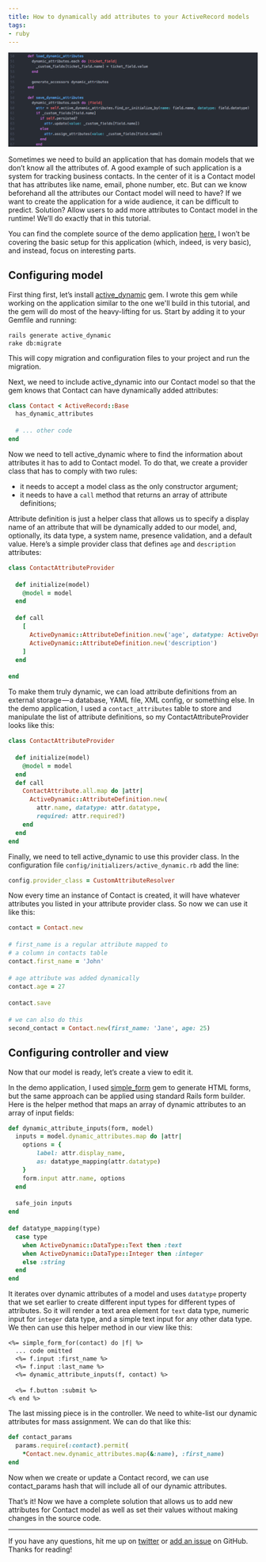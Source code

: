 ```yaml
---
title: How to dynamically add attributes to your ActiveRecord models
tags:
- ruby
---
```


![](<../images/dynamic-attributes.png>)

Sometimes we need to build an application that has domain models that we don’t know all the attributes of. A good example of such application is a system for tracking business contacts. In the center of it is a Contact model that has attributes like name, email, phone number, etc. But can we know beforehand all the attributes our Contact model will need to have?  If we want to create the application for a wide audience, it can be difficult to predict. Solution? Allow users to add more attributes to Contact model in the runtime! We’ll do exactly that in this tutorial.

You can find the complete source of the demo application [here.](https://github.com/koss-lebedev/active_dynamic_demo) I won’t be covering the basic setup for this application (which, indeed, is very basic), and instead, focus on interesting parts.

Configuring model
-----------------

First thing first, let’s install [active_dynamic](https://github.com/koss-lebedev/active_dynamic) gem. I wrote this gem while working on the application similar to the one we'll build in this tutorial, and the gem will do most of the heavy-lifting for us. Start by adding it to your Gemfile and running:

```shell
rails generate active_dynamic
rake db:migrate
```

This will copy migration and configuration files to your project and run the migration.

Next, we need to include active_dynamic into our Contact model so that the gem knows that Contact can have dynamically added attributes:

```ruby
class Contact < ActiveRecord::Base
  has_dynamic_attributes

  # ... other code
end
```

Now we need to tell active_dynamic where to find the information about attributes it has to add to Contact model. To do that, we create a provider class that has to comply with two rules:

- it needs to accept a model class as the only constructor argument;
- it needs to have a `call` method that returns an array of attribute definitions;

Attribute definition is just a helper class that allows us to specify a display name of an attribute that will be dynamically added to our model, and, optionally, its data type, a system name, presence validation, and a default value. Here’s a simple provider class that defines `age` and `description` attributes:

```ruby
class ContactAttributeProvider

  def initialize(model)
    @model = model
  end

  def call
    [
      ActiveDynamic::AttributeDefinition.new('age', datatype: ActiveDynamic::DataType::Integer, default_value: 18),
      ActiveDynamic::AttributeDefinition.new('description')
    ]
  end

end
```

To make them truly dynamic, we can load attribute definitions from an external storage — a database, YAML file, XML config, or something else. In the demo application, I used a `contact_attributes` table to store and manipulate the list of attribute definitions, so my ContactAttributeProvider looks like this:

```ruby
class ContactAttributeProvider

  def initialize(model)
    @model = model
  end
  def call
    ContactAttribute.all.map do |attr|
      ActiveDynamic::AttributeDefinition.new(
        attr.name, datatype: attr.datatype,
        required: attr.required?)
    end
  end
end
```

Finally, we need to tell active_dynamic to use this provider class. In the configuration file `config/initializers/active_dynamic.rb` add the line:

```ruby
config.provider_class = CustomAttributeResolver
```
Now every time an instance of Contact is created, it will have whatever attributes you listed in your attribute provider class. So now we can use it like this:

```ruby
contact = Contact.new

# first_name is a regular attribute mapped to
# a column in contacts table
contact.first_name = 'John'

# age attribute was added dynamically
contact.age = 27

contact.save

# we can also do this
second_contact = Contact.new(first_name: 'Jane', age: 25)
```

Configuring controller and view
-------------------------------

Now that our model is ready, let’s create a view to edit it.

In the demo application, I used [simple_form](https://github.com/plataformatec/simple_form) gem to generate HTML forms, but the same approach can be applied using standard  Rails form builder. Here is the helper method that maps an array of dynamic attributes to an array of input fields:

```ruby
def dynamic_attribute_inputs(form, model)
  inputs = model.dynamic_attributes.map do |attr|
    options = {
        label: attr.display_name,
        as: datatype_mapping(attr.datatype)
    }
    form.input attr.name, options
  end

  safe_join inputs
end

def datatype_mapping(type)
  case type
    when ActiveDynamic::DataType::Text then :text
    when ActiveDynamic::DataType::Integer then :integer
    else :string
  end
end
```

It iterates over dynamic attributes of a model and uses `datatype` property that we set earlier to create different input types for different types of attributes. So it will render a text area element for `text` data type, numeric input for `integer` data type, and a simple text input for any other data type. We then can use this helper method in our view like this:

```erb
<%= simple_form_for(contact) do |f| %>
  ... code omitted
  <%= f.input :first_name %>
  <%= f.input :last_name %>
  <%= dynamic_attribute_inputs(f, contact) %>

  <%= f.button :submit %>
<% end %>
```

The last missing piece is in the controller. We need to white-list our dynamic attributes for mass assignment. We can do that like this:

```ruby
def contact_params
  params.require(:contact).permit(
    *Contact.new.dynamic_attributes.map(&:name), :first_name)
end
```

Now when we create or update a Contact record, we can use contact_params hash that will include all of our dynamic attributes.

That’s it! Now we have a complete solution that allows us to add new attributes for Contact model as well as set their values without making changes in the source code.

* * *

If you have any questions, hit me up on [twitter](https://twitter.com/koss_lebedev) or [add an issue](https://github.com/koss-lebedev/active_dynamic/issues) on GitHub. Thanks for reading!
